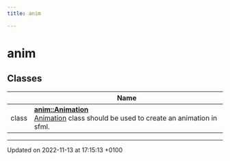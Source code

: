 ```yaml
---
title: anim

---
```


# anim



## Classes

|                | Name           |
| -------------- | -------------- |
| class | **[anim::Animation](Classes/classanim_1_1_animation.md)** <br>[Animation]() class should be used to create an animation in sfml.  |






-------------------------------

Updated on 2022-11-13 at 17:15:13 +0100